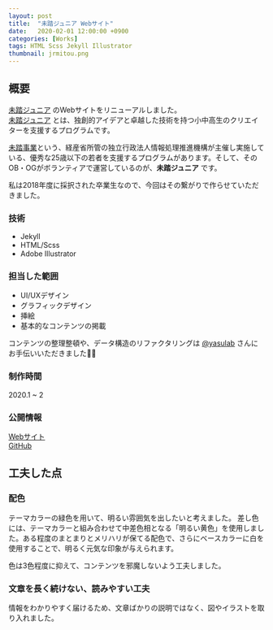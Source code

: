 ```yaml
---
layout: post
title:  "未踏ジュニア Webサイト"
date:   2020-02-01 12:00:00 +0900
categories: [Works]
tags: HTML Scss Jekyll Illustrator
thumbnail: jrmitou.png
---
```

## 概要
[未踏ジュニア](https://jr.mitou.org/) のWebサイトをリニューアルしました。  
[未踏ジュニア](https://jr.mitou.org/) とは、独創的アイデアと卓越した技術を持つ小中高生のクリエイターを支援するプログラムです。

[未踏事業](https://www.ipa.go.jp/jinzai/mitou/outline.html)という、経産省所管の独立行政法人情報処理推進機構が主催し実施している、優秀な25歳以下の若者を支援するプログラムがあります。そして、そのOB・OGがボランティアで運営しているのが、**未踏ジュニア** です。

私は2018年度に採択された卒業生なので、今回はその繋がりで作らせていただきました。


### 技術
- Jekyll
- HTML/Scss
- Adobe Illustrator

### 担当した範囲
- UI/UXデザイン
- グラフィックデザイン
- 挿絵
- 基本的なコンテンツの掲載

コンテンツの整理整頓や、データ構造のリファクタリングは [@yasulab](https://mobile.twitter.com/yasulab) さんにお手伝いいただきました🙇‍✨

### 制作時間
2020.1 ~ 2

### 公開情報
[Webサイト](https://jr.mitou.org/)  
[GitHub](https://github.com/mitou/jr.mitou.org)

## 工夫した点
### 配色
テーマカラーの緑色を用いて、明るい雰囲気を出したいと考えました。
差し色には、テーマカラーと組み合わせて中差色相となる「明るい黄色」を使用しました。ある程度のまとまりとメリハリが保てる配色で、さらにベースカラーに白を使用することで、明るく元気な印象が与えられます。

色は3色程度に抑えて、コンテンツを邪魔しないよう工夫しました。

### 文章を長く続けない、読みやすい工夫
情報をわかりやすく届けるため、文章ばかりの説明ではなく、図やイラストを取り入れました。
